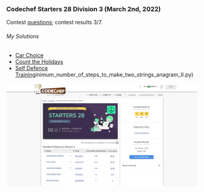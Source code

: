 ### Codechef Starters 28 Division 3 (March 2nd, 2022)
Contest [questions](https://www.codechef.com/START28C?order=desc&sortBy=successful_submissions);
contest results 3/7.

###### My Solutions
* [Car Choice](https://github.com/ez2rok/coding-contests/blob/main/week7/contests/codechef_starters_division_3/car_choice.py)
* [Count the Holidays](https://github.com/ez2rok/coding-contests/blob/main/week7/contests/codechef_starters_division_3/count_the_holidays.py)
* [Self Defence Training](https://github.com/ez2rok/coding-contests/blob/main/week7/contests/codechef_starters_division_3/self_defence_training.py)inimum_number_of_steps_to_make_two_strings_anagram_II.py)

<img src="codechef_starters_28_division_3.png" alt="Screenshot of my contest results." width="800"/>
